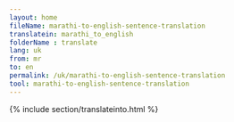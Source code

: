 ```yaml
---
layout: home
fileName: marathi-to-english-sentence-translation
translatein: marathi_to_english
folderName : translate
lang: uk
from: mr
to: en
permalink: /uk/marathi-to-english-sentence-translation
tool: marathi-to-english-sentence-translation
---
```

{% include section/translateinto.html %}